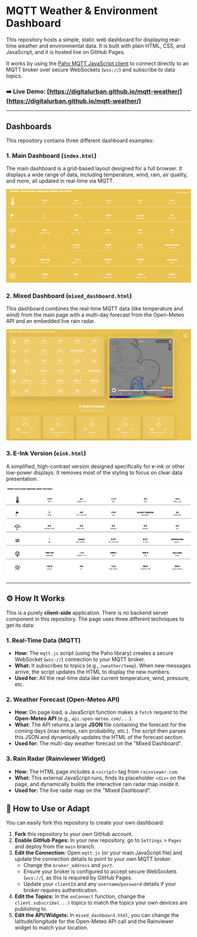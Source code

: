 # MQTT Weather & Environment Dashboard

This repository hosts a simple, static web dashboard for displaying real-time weather and environmental data. It is built with plain HTML, CSS, and JavaScript, and it is hosted live on GitHub Pages.

It works by using the [Paho MQTT JavaScript client](https://github.com/eclipse/paho.mqtt-javascript) to connect directly to an MQTT broker over secure WebSockets (`wss://`) and subscribe to data topics.

### ➡️ **Live Demo: [https://digitalurban.github.io/mqtt-weather/](https://digitalurban.github.io/mqtt-weather/)**

---

## Dashboards

This repository contains three different dashboard examples:

### 1. Main Dashboard (`index.html`)

The main dashboard is a grid-based layout designed for a full browser. It displays a wide range of data, including temperature, wind, rain, air quality, and more, all updated in real-time via MQTT.

![Main Dashboard Screenshot](https://github.com/digitalurban/mqtt-weather/blob/main/Screenshot%202025-10-31%20at%2010.06.16.png)

### 2. Mixed Dashboard (`mixed_dashboard.html`)

This dashboard combines the real-time MQTT data (like temperature and wind) from the main page with a multi-day forecast from the Open-Meteo API and an embedded live rain radar.

![Mixed Dashboard Screenshot](https://raw.githubusercontent.com/digitalurban/mqtt-weather/main/Screenshot%202025-10-31%20at%2010.17.39.png)

### 3. E-Ink Version (`eink.html`)

A simplified, high-contrast version designed specifically for e-ink or other low-power displays. It removes most of the styling to focus on clear data presentation.

![E-Ink Dashboard Screenshot](https://github.com/digitalurban/mqtt-weather/blob/main/Screenshot%202025-10-31%20at%2010.07.21.png)

---

## ⚙️ How It Works

This is a purely **client-side** application. There is no backend server component in this repository. The page uses three different techniques to get its data:

### 1. Real-Time Data (MQTT)

* **How:** The `mqtt.js` script (using the Paho library) creates a secure WebSocket (`wss://`) connection to your MQTT broker.
* **What:** It subscribes to topics (e.g., `/weather/temp`). When new messages arrive, the script updates the HTML to display the new numbers.
* **Used for:** All the real-time data like current temperature, wind, pressure, etc.

### 2. Weather Forecast (Open-Meteo API)

* **How:** On page load, a JavaScript function makes a `fetch` request to the **Open-Meteo API** (e.g., `api.open-meteo.com/...`).
* **What:** The API returns a large **JSON** file containing the forecast for the coming days (max temps, rain probability, etc.). The script then parses this JSON and dynamically updates the HTML of the forecast section.
* **Used for:** The multi-day weather forecast on the "Mixed Dashboard".

### 3. Rain Radar (Rainviewer Widget)

* **How:** The HTML page includes a `<script>` tag from `rainviewer.com`.
* **What:** This external JavaScript runs, finds its placeholder `<div>` on the page, and dynamically builds the interactive rain radar map inside it.
* **Used for:** The live radar map on the "Mixed Dashboard".

## 🚀 How to Use or Adapt

You can easily fork this repository to create your own dashboard:

1.  **Fork** this repository to your own GitHub account.
2.  **Enable GitHub Pages:** In your new repository, go to `Settings` > `Pages` and deploy from the `main` branch.
3.  **Edit the Connection:** Open `mqtt.js` (or your main JavaScript file) and update the connection details to point to your own MQTT broker:
    * Change the `broker_address` and `port`.
    * Ensure your broker is configured to accept secure WebSockets (`wss://`), as this is required by GitHub Pages.
    * Update your `clientId` and any `username`/`password` details if your broker requires authentication.
4.  **Edit the Topics:** In the `onConnect` function, change the `client.subscribe(...)` topics to match the topics your own devices are publishing to.
5.  **Edit the API/Widgets:** In `mixed_dashboard.html`, you can change the latitude/longitude for the Open-Meteo API call and the Rainviewer widget to match your location.
